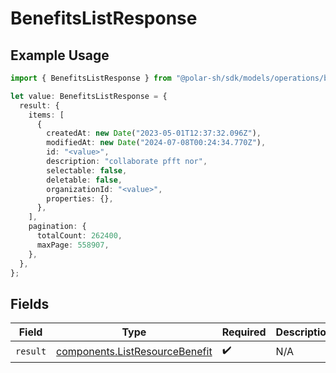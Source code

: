 # BenefitsListResponse

## Example Usage

```typescript
import { BenefitsListResponse } from "@polar-sh/sdk/models/operations/benefitslist.js";

let value: BenefitsListResponse = {
  result: {
    items: [
      {
        createdAt: new Date("2023-05-01T12:37:32.096Z"),
        modifiedAt: new Date("2024-07-08T00:24:34.770Z"),
        id: "<value>",
        description: "collaborate pfft nor",
        selectable: false,
        deletable: false,
        organizationId: "<value>",
        properties: {},
      },
    ],
    pagination: {
      totalCount: 262400,
      maxPage: 558907,
    },
  },
};
```

## Fields

| Field                                                                            | Type                                                                             | Required                                                                         | Description                                                                      |
| -------------------------------------------------------------------------------- | -------------------------------------------------------------------------------- | -------------------------------------------------------------------------------- | -------------------------------------------------------------------------------- |
| `result`                                                                         | [components.ListResourceBenefit](../../models/components/listresourcebenefit.md) | :heavy_check_mark:                                                               | N/A                                                                              |